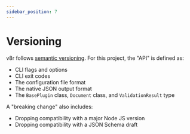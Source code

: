 ```yaml
---
sidebar_position: 7
---
```


# Versioning

v8r follows [semantic versioning](https://semver.org/). For this project, the "API" is defined as:

- CLI flags and options
- CLI exit codes
- The configuration file format
- The native JSON output format
- The `BasePlugin` class, `Document` class, and `ValidationResult` type

A "breaking change" also includes:

- Dropping compatibility with a major Node JS version
- Dropping compatibility with a JSON Schema draft

